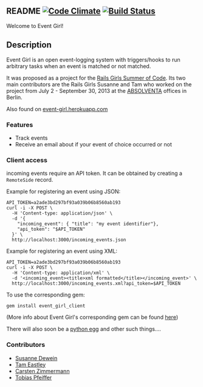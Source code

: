 ## README [![Code Climate](https://codeclimate.com/github/Absolventa/event_girl.png)](https://codeclimate.com/github/Absolventa/event_girl) [![Build Status](https://travis-ci.org/Absolventa/event_girl.png?branch=master)](https://travis-ci.org/Absolventa/event_girl)

Welcome to Event Girl!

## Description

Event Girl is an open event-logging system 
with triggers/hooks to run arbitrary tasks when an event is 
matched or not matched.  

It was proposed as a project for the [Rails Girls Summer of Code](http://railsgirlssummerofcode.org/). 
Its two main contributors are the Rails Girls Susanne and Tam who 
worked on the project from July 2 - September 30, 2013
at the [ABSOLVENTA](http://www.absolventa.de) offices in Berlin.

Also found on [event-girl.herokuapp.com](event-girl.herokuapp.com)



### Features

- Track events
- Receive an email about if your event of choice occurred or not

### Client access

incoming events require an API token. It can be obtained by
creating a ``RemoteSide`` record.

Example for registering an event using JSON:

    API_TOKEN=a2ade3bd297bf93a039b06b8560ab193
    curl -i -X POST \
      -H 'Content-type: application/json' \
      -d '{
        "incoming_event": { "title": "my event identifier"},
        "api_token": "$API_TOKEN"
      }' \
      http://localhost:3000/incoming_events.json


Example for registering an event using XML:

    API_TOKEN=a2ade3bd297bf93a039b06b8560ab193
    curl -i -X POST \
      -H 'Content-type: application/xml' \
      -d '<incoming_event><title>xml formatted</title></incoming_event>' \
      http://localhost:3000/incoming_events.xml?api_token=$API_TOKEN
      
To use the corresponding gem:

`gem install event_girl_client`

(More info about Event Girl's corresponding gem can
be found [here](https://github.com/Absolventa/event_girl_client))

There will also soon be a [python egg](https://github.com/berlintam/event_girl_client_python) and other such things....

### Contributors

- [Susanne Dewein](https://github.com/FrauBienenstich)
- [Tam Eastley](https://github.com/berlintam)
- [Carsten Zimmermann](https://github.com/carpodaster)
- [Tobias Pfeiffer](https://github.com/PragTob)
